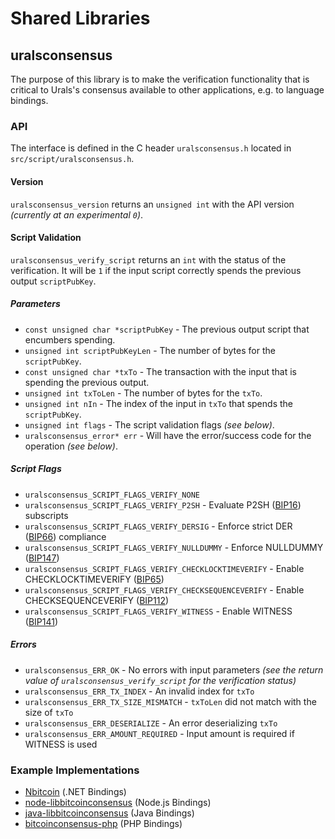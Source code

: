 Shared Libraries
================

## uralsconsensus

The purpose of this library is to make the verification functionality that is critical to Urals's consensus available to other applications, e.g. to language bindings.

### API

The interface is defined in the C header `uralsconsensus.h` located in  `src/script/uralsconsensus.h`.

#### Version

`uralsconsensus_version` returns an `unsigned int` with the API version *(currently at an experimental `0`)*.

#### Script Validation

`uralsconsensus_verify_script` returns an `int` with the status of the verification. It will be `1` if the input script correctly spends the previous output `scriptPubKey`.

##### Parameters
- `const unsigned char *scriptPubKey` - The previous output script that encumbers spending.
- `unsigned int scriptPubKeyLen` - The number of bytes for the `scriptPubKey`.
- `const unsigned char *txTo` - The transaction with the input that is spending the previous output.
- `unsigned int txToLen` - The number of bytes for the `txTo`.
- `unsigned int nIn` - The index of the input in `txTo` that spends the `scriptPubKey`.
- `unsigned int flags` - The script validation flags *(see below)*.
- `uralsconsensus_error* err` - Will have the error/success code for the operation *(see below)*.

##### Script Flags
- `uralsconsensus_SCRIPT_FLAGS_VERIFY_NONE`
- `uralsconsensus_SCRIPT_FLAGS_VERIFY_P2SH` - Evaluate P2SH ([BIP16](https://github.com/bitcoin/bips/blob/master/bip-0016.mediawiki)) subscripts
- `uralsconsensus_SCRIPT_FLAGS_VERIFY_DERSIG` - Enforce strict DER ([BIP66](https://github.com/bitcoin/bips/blob/master/bip-0066.mediawiki)) compliance
- `uralsconsensus_SCRIPT_FLAGS_VERIFY_NULLDUMMY` - Enforce NULLDUMMY ([BIP147](https://github.com/bitcoin/bips/blob/master/bip-0147.mediawiki))
- `uralsconsensus_SCRIPT_FLAGS_VERIFY_CHECKLOCKTIMEVERIFY` - Enable CHECKLOCKTIMEVERIFY ([BIP65](https://github.com/bitcoin/bips/blob/master/bip-0065.mediawiki))
- `uralsconsensus_SCRIPT_FLAGS_VERIFY_CHECKSEQUENCEVERIFY` - Enable CHECKSEQUENCEVERIFY ([BIP112](https://github.com/bitcoin/bips/blob/master/bip-0112.mediawiki))
- `uralsconsensus_SCRIPT_FLAGS_VERIFY_WITNESS` - Enable WITNESS ([BIP141](https://github.com/bitcoin/bips/blob/master/bip-0141.mediawiki))

##### Errors
- `uralsconsensus_ERR_OK` - No errors with input parameters *(see the return value of `uralsconsensus_verify_script` for the verification status)*
- `uralsconsensus_ERR_TX_INDEX` - An invalid index for `txTo`
- `uralsconsensus_ERR_TX_SIZE_MISMATCH` - `txToLen` did not match with the size of `txTo`
- `uralsconsensus_ERR_DESERIALIZE` - An error deserializing `txTo`
- `uralsconsensus_ERR_AMOUNT_REQUIRED` - Input amount is required if WITNESS is used

### Example Implementations
- [Nbitcoin](https://github.com/NicolasDorier/Nbitcoin/blob/master/Nbitcoin/Script.cs#L814) (.NET Bindings)
- [node-libbitcoinconsensus](https://github.com/bitpay/node-libbitcoinconsensus) (Node.js Bindings)
- [java-libbitcoinconsensus](https://github.com/dexX7/java-libbitcoinconsensus) (Java Bindings)
- [bitcoinconsensus-php](https://github.com/Bit-Wasp/bitcoinconsensus-php) (PHP Bindings)
